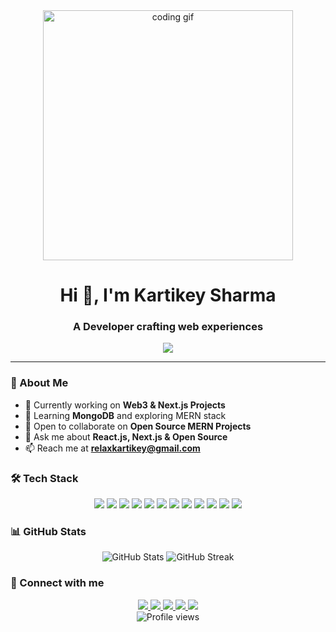 <div align="center">
  <img src="https://i.pinimg.com/originals/6d/78/71/6d78711d7c8438405ee8a5a50114f9ac.gif" alt="coding gif" width="400px">
  <h1>Hi 👋, I'm Kartikey Sharma</h1>
  <h3>A Developer crafting web experiences</h3>
</div>

<div align="center">
  <a href="https://github.com/relaxkartikey/projects">
    <img src="https://github-readme-stats.vercel.app/api/pin/?username=relaxkartikey&repo=projects&theme=radical" />
  </a>
</div>

---

### 🚀 About Me
- 🔭 Currently working on **Web3 & Next.js Projects**
- 🌱 Learning **MongoDB** and exploring MERN stack
- 👯 Open to collaborate on **Open Source MERN Projects**
- 💬 Ask me about **React.js, Next.js & Open Source**
- 📫 Reach me at **relaxkartikey@gmail.com**

### 🛠️ Tech Stack
<div align="center">
  <img src="https://img.shields.io/badge/Web3-3C3C3D?style=for-the-badge&logo=Web3.js&logoColor=white"/>
  <img src="https://img.shields.io/badge/React-20232A?style=for-the-badge&logo=react&logoColor=61DAFB"/>
  <img src="https://img.shields.io/badge/next.js-000000?style=for-the-badge&logo=nextdotjs&logoColor=white"/>
  <img src="https://img.shields.io/badge/Tailwind_CSS-38B2AC?style=for-the-badge&logo=tailwind-css&logoColor=white"/>
  <img src="https://img.shields.io/badge/MongoDB-4EA94B?style=for-the-badge&logo=mongodb&logoColor=white"/>
  <img src="https://img.shields.io/badge/GraphQl-E10098?style=for-the-badge&logo=graphql&logoColor=white"/>
  <img src="https://img.shields.io/badge/TypeScript-007ACC?style=for-the-badge&logo=typescript&logoColor=white"/>
  <img src="https://img.shields.io/badge/JavaScript-F7DF1E?style=for-the-badge&logo=javascript&logoColor=black"/>
  <img src="https://img.shields.io/badge/C%2B%2B-00599C?style=for-the-badge&logo=c%2B%2B&logoColor=white"/>
  <img src="https://img.shields.io/badge/GIT-E44C30?style=for-the-badge&logo=git&logoColor=white"/>
  <img src="https://img.shields.io/badge/Adobe%20Creative%20Cloud-DA1F26?style=for-the-badge&logo=Adobe%20Creative%20Cloud&logoColor=white"/>
  <img src="https://img.shields.io/badge/Figma-F24E1E?style=for-the-badge&logo=figma&logoColor=white"/>
</div>

### 📊 GitHub Stats
<div align="center">
  <img src="https://github-readme-stats.vercel.app/api?username=relaxkartikey&show_icons=true&theme=radical" alt="GitHub Stats"/>
  <img src="https://github-readme-streak-stats.herokuapp.com/?user=relaxkartikey&theme=radical" alt="GitHub Streak"/>
</div>

### 🤝 Connect with me
<div align="center">
  <a href="https://twitter.com/relaxkartikey">
    <img src="https://img.shields.io/badge/Twitter-1DA1F2?style=for-the-badge&logo=twitter&logoColor=white"/>
  </a>
  <a href="https://linkedin.com/in/relaxkartikey">
    <img src="https://img.shields.io/badge/LinkedIn-0077B5?style=for-the-badge&logo=linkedin&logoColor=white"/>
  </a>
  <a href="https://www.behance.net/relaxkartikey">
    <img src="https://img.shields.io/badge/Behance-0054F7?style=for-the-badge&logo=behance&logoColor=white"/>
  </a>
  <a href="https://x.com/relaxkartikey">
    <img src="https://img.shields.io/badge/X-000000?style=for-the-badge&logo=x&logoColor=white"/>
  </a>
  <a href="https://www.buymeacoffee.com/relaxkartikey">
    <img src="https://img.shields.io/badge/Buy_Me_A_Coffee-FFDD00?style=for-the-badge&logo=buy-me-a-coffee&logoColor=black"/>
  </a>
</div>

<div align="center">
  <img src="https://komarev.com/ghpvc/?username=relaxkartikey&style=for-the-badge&color=blueviolet" alt="Profile views"/>
</div>
